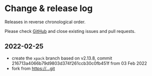 # Change & release log

Releases in reverse chronological order.

Please check
[GitHub](https://github.com/micro-os-plus/xxx-yyy-xpack/issues)
and close existing issues and pull requests.

## 2022-02-25

* create the `xpack` branch based on v2.13.8, commit
216713a4066b79d9803d374f261ccb30c0fb451f from 03 Feb 2022
* fork from <https://...git>
